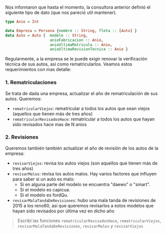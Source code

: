 Nos informaron que hasta el momento, la consultora anterior definió el siguiente tipo de dato (que nos pareció util mantener).

```haskell
type Anio = Int

data Empresa = Persona {nombre :: String, flota :: [Auto] }
data Auto = Auto {  modelo :: String, 
                    anioFabricacion :: Anio, 
                    anioUltimaMatricula :: Anio, 
                    anioUltimaRevisionTecnica :: Anio }
```

Regularmente, a la empresa se le puede exigir renovar la verificación técnica de sus autos, así como rematricularlos. Veamos estos requerimientos con mas detalle:

### 1. Rematriculaciones

Se trata de dada una empresa, actualizar el año de rematriculación de sus autos. Queremos: 
  * `rematricularViejos`: rematricular a todos los autos que sean viejos  (aquellos que tienen más de tres años) 
  * `rematricularRevisadosHace`: rematricular a todos los autos que hayan sido revisados hace mas de N anios

### 2. Revisiones

Queremos también también actualizar el año de revisión de los autos de la empresa:

  * `revisarViejos`: revisa los autos  viejos  (son aquellos que tienen más de tres años)
  * `revisarMalos`: revisa los autos malos. Hay varios factores que influyen para saber si un auto es malo:
    * Si en alguna parte del modelo se encuentra "daewo" o "smart".
    * Si el modelo es capicua.
    * Si el modelo es fordQu.
  * `revisarMalaTandaDeRevisiones`: hubo una mala tanda de revisiones de 2015 a los reno60, así que queremos revisarlos a estos modelos que hayan sido revisados por última vez en dicho año
  
> Escribí las funciones `rematricularRevisadosHace`, `rematricularViejos`, `revisarMalaTandaDeRevisiones`, `revisarMalos` y `revisarViejos`
